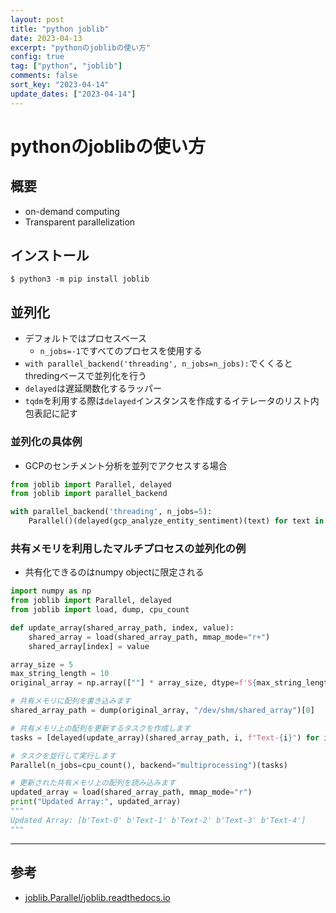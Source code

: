 ```yaml
---
layout: post
title: "python joblib"
date: 2023-04-13
excerpt: "pythonのjoblibの使い方"
config: true
tag: ["python", "joblib"]
comments: false
sort_key: "2023-04-14"
update_dates: ["2023-04-14"]
---
```


# pythonのjoblibの使い方

## 概要
 - on-demand computing
 - Transparent parallelization

## インストール

```console
$ python3 -m pip install joblib
```

## 並列化
 - デフォルトではプロセスベース
   - `n_jobs=-1`ですべてのプロセスを使用する
 - `with parallel_backend('threading', n_jobs=n_jobs):`でくくるとthredingベースで並列化を行う
 - `delayed`は遅延関数化するラッパー
 - `tqdm`を利用する際は`delayed`インスタンスを作成するイテレータのリスト内包表記に記す

### 並列化の具体例
 - GCPのセンチメント分析を並列でアクセスする場合

```python
from joblib import Parallel, delayed
from joblib import parallel_backend

with parallel_backend('threading', n_jobs=5):
    Parallel()(delayed(gcp_analyze_entity_sentiment)(text) for text in df.sample(frac=1)["text"])
```

### 共有メモリを利用したマルチプロセスの並列化の例
 - 共有化できるのはnumpy objectに限定される

```python
import numpy as np
from joblib import Parallel, delayed
from joblib import load, dump, cpu_count

def update_array(shared_array_path, index, value):
    shared_array = load(shared_array_path, mmap_mode="r+")
    shared_array[index] = value

array_size = 5
max_string_length = 10
original_array = np.array([""] * array_size, dtype=f'S{max_string_length}')

# 共有メモリに配列を書き込みます
shared_array_path = dump(original_array, "/dev/shm/shared_array")[0]

# 共有メモリ上の配列を更新するタスクを作成します
tasks = [delayed(update_array)(shared_array_path, i, f"Text-{i}") for i in range(array_size)]

# タスクを並行して実行します
Parallel(n_jobs=cpu_count(), backend="multiprocessing")(tasks)

# 更新された共有メモリ上の配列を読み込みます
updated_array = load(shared_array_path, mmap_mode="r")
print("Updated Array:", updated_array)
"""
Updated Array: [b'Text-0' b'Text-1' b'Text-2' b'Text-3' b'Text-4']
"""
```

---

## 参考
 - [joblib.Parallel/joblib.readthedocs.io](https://joblib.readthedocs.io/en/latest/generated/joblib.Parallel.html)
